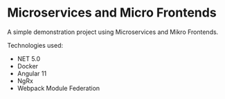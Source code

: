 # Microservices and Micro Frontends

A simple demonstration project using Microservices and Mikro Frontends.

Technologies used:
- NET 5.0
- Docker
- Angular 11
- NgRx
- Webpack Module Federation

